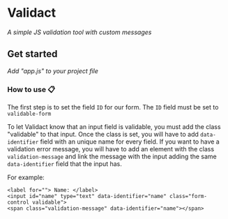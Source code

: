 # Validact

_A simple JS validation tool with custom messages_

## Get started

_Add "app.js" to your project file_
### How to use 📋

The first step is to set the field ```ID``` for our form.
The ```ID``` field must be set to ```validable-form```

To let Validact know that an input field is validable, you must add the class "validable" to that input.
Once the class is set, you will have to add ```data-identifier``` field with an unique name for every field.
If you want to have a validation error message, you will have to add an element with the class ```validation-message```
and link the message with the input adding the same ```data-identifier``` field that the input has.

For example:

```
<label for=""> Name: </label>
<input id="name" type="text" data-identifier="name" class="form-control validable">
<span class="validation-message" data-identifier="name"></span>
```
